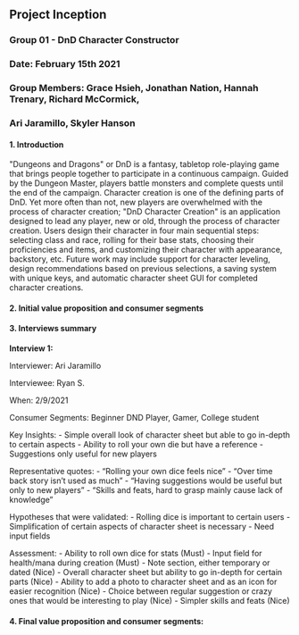 ## Project Inception

### Group 01 - DnD Character Constructor
### Date: February 15th 2021
### Group Members: Grace Hsieh, Jonathan Nation, Hannah Trenary, Richard McCormick,
### Ari Jaramillo, Skyler Hanson


#### 1. Introduction

"Dungeons and Dragons" or DnD is a fantasy, tabletop role-playing game
that brings people together to participate in a continuous campaign.
Guided by the Dungeon Master, players battle monsters and complete quests until
the end of the campaign. Character creation is one of the defining parts of DnD.
Yet more often than not, new players are overwhelmed with the process of
character creation; "DnD Character Creation" is an application designed to lead
any player, new or old, through the process of character creation. Users design
their character in four main sequential steps: selecting class and race,
rolling for their base stats, choosing their proficiencies and items, and
customizing their character with appearance, backstory, etc. Future work may
include support for character leveling, design recommendations based on previous
selections, a saving system with unique keys, and automatic character sheet GUI
for completed character creations.

#### 2. Initial  value  proposition  and  consumer  segments

#### 3. Interviews summary
  **Interview 1:**

  Interviewer: Ari Jaramillo
  
  Interviewee: Ryan S.

  When: 2/9/2021

  Consumer Segments: Beginner DND Player, Gamer, College student

  Key Insights:
    - Simple overall look of character sheet but able to go in-depth to certain aspects
    - Ability to roll your own die but have a reference
    - Suggestions only useful for new players

  Representative quotes:
    - “Rolling your own dice feels nice”
    - “Over time back story isn’t used as much”
    - “Having suggestions would be useful but only to new players”
    - “Skills and feats, hard to grasp mainly cause lack of knowledge”

  Hypotheses that were validated:
    - Rolling dice is important to certain users
    - Simplification of certain aspects of character sheet is necessary 
    - Need input fields

  Assessment: 
    - Ability to roll own dice for stats (Must)
    - Input field for health/mana during creation (Must)
    - Note section, either temporary or dated (Nice)
    - Overall character sheet but ability to go in-depth for certain parts (Nice)
    - Ability to add a photo to character sheet and as an icon for easier recognition (Nice)
    - Choice between regular suggestion or crazy ones that would be interesting to play (Nice)
    - Simpler skills and feats (Nice)
    
   
#### 4. Final  value  proposition  and  consumer  segments:
